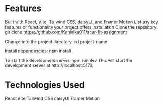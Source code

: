# Features
Built with React, Vite, Tailwind CSS, daisyUI, and Framer Motion
List any key features or functionality your project offers
Installation
Clone the repository:
git clone https://github.com/Kaninika011/spur-fit-assignment

Change into the project directory:
cd project-name

Install dependencies:
npm install

To start the development server:
npm run dev
This will start the development server at http://localhost:5173.

# Technologies Used
React
Vite 
Tailwind CSS 
daisyUI
Framer Motion 

